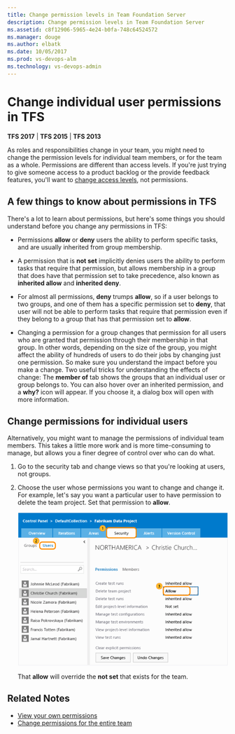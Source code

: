 ```yaml
---
title: Change permission levels in Team Foundation Server
description: Change permission levels in Team Foundation Server
ms.assetid: c8f12906-5965-4e24-b0fa-748c64524572
ms.manager: douge
ms.author: elbatk
ms.date: 10/05/2017
ms.prod: vs-devops-alm
ms.technology: vs-devops-admin
---
```


# Change individual user permissions in TFS

**TFS 2017** | **TFS 2015** | **TFS 2013**

As roles and responsibilities change in your team, you might need to
change the permission levels for individual team members, or for the
team as a whole. Permissions are different than access levels. If you're
just trying to give someone access to a product backlog or the provide
feedback features, you'll want to [change access levels](../../security/change-access-levels.md), not
permissions.

## A few things to know about permissions in TFS

There's a lot to learn about permissions, but here's some things you
should understand before you change any permissions in TFS:

-   Permissions **allow** or 
    **deny** users the ability to perform specific
    tasks, and are usually inherited from group membership.

-   A permission that is **not set** implicitly
    denies users the ability to perform tasks that require that
    permission, but allows membership in a group that does have that
    permission set to take precedence, also known as 
    **inherited allow** and 
    **inherited deny**.

-   For almost all permissions, **deny** trumps
    **allow**, so if a user belongs to two
    groups, and one of them has a specific permission set to 
    **deny**, that user will not be able to perform
    tasks that require that permission even if they belong to a group
    that has that permission set to **allow**.

-   Changing a permission for a group changes that permission for all
    users who are granted that permission through their membership in
    that group. In other words, depending on the size of the group, you
    might affect the ability of hundreds of users to do their jobs by
    changing just one permission. So make sure you understand the impact
    before you make a change. Two useful tricks for understanding the
    effects of change: The **member of** tab
    shows the groups that an individual user or group belongs to. You
    can also hover over an inherited permission, and a 
    **why?** icon will appear. If you choose it, a
    dialog box will open with more information.


## Change permissions for individual users

Alternatively, you might want to manage the permissions of individual
team members. This takes a little more work and is more time-consuming
to manage, but allows you a finer degree of control over who can do
what.

1.  Go to the security tab and change views so that you're looking at
    users, not groups.

2.  Choose the user whose permissions you want to change and change it.
    For example, let's say you want a particular user to have permission
    to delete the team project. Set that permission to 
    **allow**.

    ![Explicit permissions override inherited ones](_img/explicit-overrides-implicit.png)

    That **allow** will override the **not set** that exists for the team.

## Related Notes

* [View your own permissions](../../security/view-permissions.md)
* [Change permissions for the entire team](../../security/set-project-collection-level-permissions.md)
